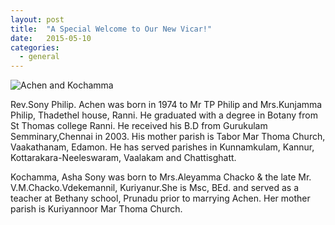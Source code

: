 ```yaml
---
layout: post
title:  "A Special Welcome to Our New Vicar!"
date:   2015-05-10
categories: 
  - general
---
```

![Achen and Kochamma](http://ebenezermarthomachurch.org/assets/Achen_Wife_web.jpg)


Rev.Sony Philip. Achen was born  in 1974 to Mr TP Philip and Mrs.Kunjamma Philip, Thadethel house, Ranni. He graduated with a degree in Botany from St Thomas college Ranni. He received his B.D from Gurukulam Semminary,Chennai in 2003. His mother parish is Tabor Mar Thoma Church, Vaakathanam, Edamon. He has served parishes in Kunnamkulam, Kannur, Kottarakara-Neeleswaram, Vaalakam and Chattisghatt. 


Kochamma, Asha Sony was born to Mrs.Aleyamma Chacko & the late Mr. V.M.Chacko.Vdekemannil, Kuriyanur.She is Msc, BEd. and served as a teacher at Bethany school, Prunadu prior to marrying Achen. Her mother parish is Kuriyannoor Mar Thoma Church. 
